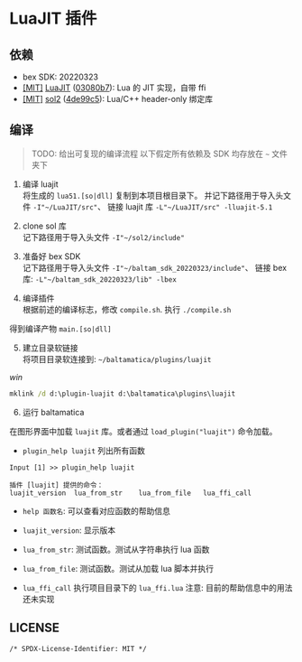 # LuaJIT 插件

## 依赖

- bex SDK: 20220323
- [[MIT]][LuaJIT-MIT] [LuaJIT][] ([03080b7][]): 
    Lua 的 JIT 实现，自带 ffi
- [[MIT]][sol2-MIT] [sol2][] ([4de99c5][]): 
    Lua/C++ header-only 绑定库

[LuaJIT]:  https://github.com/LuaJIT/LuaJIT
[LuaJIT-MIT]: https://github.com/LuaJIT/LuaJIT/blob/v2.1/COPYRIGHT
[03080b7]: https://github.com/LuaJIT/LuaJIT/commit/03080b795aa3496ed62d4a0697c9f4767e7ca7e5
[sol2]:    https://github.com/ThePhD/sol2
[4de99c5]: https://github.com/ThePhD/sol2/commit/4de99c5b41b64b7e654bf8e48b177e8414a756b7
[sol2-MIT]: https://github.com/ThePhD/sol2/blob/develop/LICENSE.txt


## 编译

> TODO: 给出可复现的编译流程
> 以下假定所有依赖及 SDK 均存放在 `~` 文件夹下

1. 编译 luajit  
将生成的 `lua51.[so|dll]` 复制到本项目根目录下。
并记下路径用于导入头文件 `-I"~/LuaJIT/src"`、
链接 luajit 库 `-L"~/LuaJIT/src" -lluajit-5.1`

2. clone sol 库  
记下路径用于导入头文件 `-I"~/sol2/include"`

3. 准备好 bex SDK  
记下路径用于导入头文件 `-I"~/baltam_sdk_20220323/include"`、
链接 bex 库: `-L"~/baltam_sdk_20220323/lib" -lbex`

4. 编译插件  
根据前述的编译标志，修改 `compile.sh`. 
执行 `./compile.sh`

得到编译产物 `main.[so|dll]`

5. 建立目录软链接  
将项目目录软连接到: `~/baltamatica/plugins/luajit`

*win*
```cmd
mklink /d d:\plugin-luajit d:\baltamatica\plugins\luajit
```

6. 运行 baltamatica

在图形界面中加载 `luajit` 库。或者通过 `load_plugin("luajit")` 命令加载。

- `plugin_help luajit` 列出所有函数
```
Input [1] >> plugin_help luajit

插件 [luajit] 提供的命令：
luajit_version  lua_from_str    lua_from_file   lua_ffi_call
```
- `help 函数名`: 可以查看对应函数的帮助信息 

- `luajit_version`: 显示版本
- `lua_from_str`: 测试函数。测试从字符串执行 lua 函数
- `lua_from_file`: 测试函数。测试从加载 lua 脚本并执行
- `lua_ffi_call` 执行项目目录下的 `lua_ffi.lua`
    注意: 目前的帮助信息中的用法还未实现


## LICENSE

`/* SPDX-License-Identifier: MIT */`

